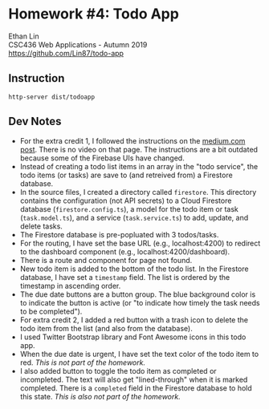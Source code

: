 # Homework #4: Todo App 
Ethan Lin  
CSC436 Web Applications - Autumn 2019  
https://github.com/Lin87/todo-app

## Instruction
`http-server dist/todoapp`

## Dev Notes
* For the extra credit 1, I followed the instructions on the [medium.com post](https://medium.com/@coderonfleek/firebase-firestore-and-angular-todo-list-application-d0fe760f6bca). There is no video on that page. The instructions are a bit outdated because some of the Firebase UIs have changed.
* Instead of creating a todo list items in an array in the "todo service", the todo items (or tasks) are save to (and retreived from) a Firestore database.
* In the source files, I created a directory called `firestore`. This directory contains the configuration (not API secrets) to a Cloud Firestore database (`firestore.config.ts`), a model for the todo item or task (`task.model.ts`), and a service (`task.service.ts`) to add, update, and delete tasks.
* The Firestore database is pre-popluated with 3 todos/tasks.
* For the routing, I have set the base URL (e.g., localhost:4200) to redirect to the dashboard component (e.g., localhost:4200/dashboard).
* There is a route and component for page not found.
* New todo item is added to the bottom of the todo list. In the Firestore database, I have set a `timestamp` field. The list is ordered by the timestamp in ascending order.
* The due date buttons are a button group. The blue background color is to indicate the button is active (or "to indicate how timely the task needs to be completed").
* For extra credit 2, I added a red button with a trash icon to delete the todo item from the list (and also from the database).
* I used Twitter Bootstrap library and Font Awesome icons in this todo app.
* When the due date is urgent, I have set the text color of the todo item to red. _This is not part of the homework._
* I also added button to toggle the todo item as completed or incompleted. The text will also get "lined-through" when it is marked completed. There is a `completed` field in the Firestore database to hold this state. _This is also not part of the homework._